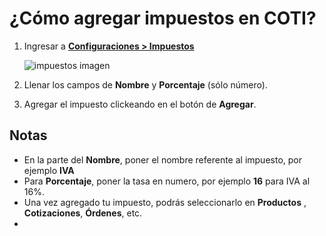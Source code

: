 # ¿Cómo agregar impuestos en COTI?

1. Ingresar a __[Configuraciones > Impuestos](https://b9.coti.mx/settings/taxes/)__

    ![impuestos imagen](/img/impuestos_1.png)

2. Llenar los campos de  **Nombre** y **Porcentaje** (sólo número). 
3. Agregar el impuesto clickeando en el botón de **Agregar**.  

## Notas

- En la parte del **Nombre**, poner el nombre referente al impuesto, por ejemplo **IVA**
- Para **Porcentaje**, poner la tasa en numero, por ejemplo **16** para IVA al 16%.
- Una vez agregado tu impuesto, podrás seleccionarlo en **Productos** , **Cotizaciones**, **Órdenes**, etc.  
- 

